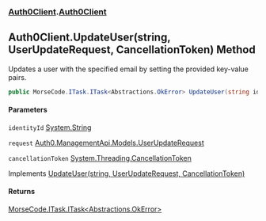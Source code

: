 ### [Auth0Client](../index.md 'Auth0Client').[Auth0Client](index.md 'Auth0Client\.Auth0Client')

## Auth0Client\.UpdateUser\(string, UserUpdateRequest, CancellationToken\) Method

Updates a user with the specified email by setting the provided key\-value pairs\.

```csharp
public MorseCode.ITask.ITask<Abstractions.OkError> UpdateUser(string identityId, Auth0.ManagementApi.Models.UserUpdateRequest request, System.Threading.CancellationToken cancellationToken);
```
#### Parameters

<a name='global__Auth0Client.Auth0Client.UpdateUser(string,Auth0.ManagementApi.Models.UserUpdateRequest,System.Threading.CancellationToken).identityId'></a>

`identityId` [System\.String](https://learn.microsoft.com/en-us/dotnet/api/system.string 'System\.String')

<a name='global__Auth0Client.Auth0Client.UpdateUser(string,Auth0.ManagementApi.Models.UserUpdateRequest,System.Threading.CancellationToken).request'></a>

`request` [Auth0\.ManagementApi\.Models\.UserUpdateRequest](https://learn.microsoft.com/en-us/dotnet/api/auth0.managementapi.models.userupdaterequest 'Auth0\.ManagementApi\.Models\.UserUpdateRequest')

<a name='global__Auth0Client.Auth0Client.UpdateUser(string,Auth0.ManagementApi.Models.UserUpdateRequest,System.Threading.CancellationToken).cancellationToken'></a>

`cancellationToken` [System\.Threading\.CancellationToken](https://learn.microsoft.com/en-us/dotnet/api/system.threading.cancellationtoken 'System\.Threading\.CancellationToken')

Implements [UpdateUser\(string, UserUpdateRequest, CancellationToken\)](https://learn.microsoft.com/en-us/dotnet/api/abstractions.iuserservice.updateuser#abstractions-iuserservice-updateuser(system-string-auth0-managementapi-models-userupdaterequest-system-threading-cancellationtoken) 'Abstractions\.IUserService\.UpdateUser\(System\.String,Auth0\.ManagementApi\.Models\.UserUpdateRequest,System\.Threading\.CancellationToken\)')

#### Returns
[MorseCode\.ITask\.ITask&lt;](https://learn.microsoft.com/en-us/dotnet/api/morsecode.itask.itask-1 'MorseCode\.ITask\.ITask\`1')[Abstractions\.OkError](https://learn.microsoft.com/en-us/dotnet/api/abstractions.okerror 'Abstractions\.OkError')[&gt;](https://learn.microsoft.com/en-us/dotnet/api/morsecode.itask.itask-1 'MorseCode\.ITask\.ITask\`1')